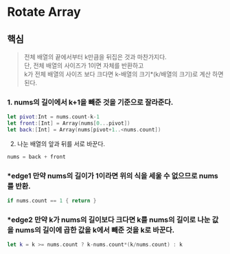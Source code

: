 # Rotate Array

## 핵심

> 전체 배열의 끝에서부터 k만큼을 뒤집은 것과 마찬가지다.  
> 단, 전체 배열의 사이즈가 1이면 자체를 반환하고  
> k가 전체 배열의 사이즈 보다 크다면 k-배열의 크기*(k/배열의 크기)로 계산 하면 된다.

### 1. nums의 길이에서 k+1을 빼준 것을 기준으로 잘라준다.

```swift
let pivot:Int = nums.count-k-1
let front:[Int] = Array(nums[0...pivot])
let back:[Int] = Array(nums[pivot+1..<nums.count])
```

2. 나눈 배열의 앞과 뒤를 서로 바꾼다.

```swift
nums = back + front
```

### *edge1 만약 nums의 길이가 1이라면 위의 식을 세울 수 없으므로 nums를 반환.

```swift
if nums.count == 1 { return }
```

### *edge2 만약 k가 nums의 길이보다 크다면 k를 nums의 길이로 나눈 값을 nums의 길이에 곱한 값을 k에서 빼준 것을 k로 바꾼다.

```swift
let k = k >= nums.count ? k-nums.count*(k/nums.count) : k
```